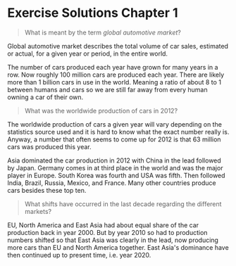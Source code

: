 # Exercise Solutions Chapter 1

> What is meant by the term _global automotive market_?

Global automotive market describes the total volume of car sales, estimated or actual, for a given year or period, in the entire world.

The number of cars produced each year have grown for many years in a row. Now roughly 100 million cars are produced each year. There are likely more than 1 billion cars in use in the world. Meaning a ratio of about 8 to 1 between humans and cars so we are still far away from every human owning a car of their own.

> What was the worldwide production of cars in 2012?

The worldwide production of cars a given year will vary depending on the statistics source used and it is hard to know what the exact number really is. Anyway, a number that often seems to come up for 2012 is that 63 million cars was produced this year.

Asia dominated the car production in 2012 with China in the lead followed by Japan. Germany comes in at third place in the world and was the major player in Europe. South Korea was fourth and USA was fifth. Then followed India, Brazil, Russia, Mexico, and France. Many other countries produce cars besides these top ten.

> What shifts have occurred in the last decade regarding the different markets?

EU, North America and East Asia had about equal share of the car production back in year 2000. But by year 2010 so had to production numbers shifted so that East Asia was clearly in the lead, now producing more cars than EU and North America together. East Asia's dominance have then continued up to present time, i.e. year 2020.
